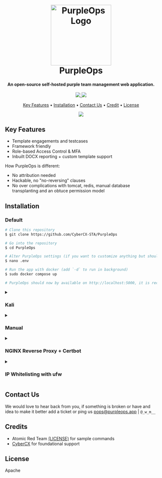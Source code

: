 <h1 align="center">
  <br>
  <a href="https://purpleops.app"><img src="static/images/logo.png" alt="PurpleOps Logo" width="200"></a>
  <br>
  PurpleOps
  <br>
</h1>

<h4 align="center">An open-source self-hosted purple team management web application.</h4>

<p align="center">
  <a href="LICENSE"><img src="https://img.shields.io/badge/Licence-blue?logo=unlicense&logoColor=white">
  <a href="https://docs.purpleops.app"><img src="https://img.shields.io/badge/Docs-blue?logo=readthedocs&logoColor=white">
</p>

<p align="center">
  <a href="#key-features">Key Features</a> •
  <a href="#installation">Installation</a> •
  <a href="#contact-us">Contact Us</a> •
  <a href="#credits">Credit</a> •
  <a href="#license">License</a>
</p>

<p align="center">
  <img src="static/images/demo.gif">
</p>

## Key Features

* Template engagements and testcases
* Framework friendly
* Role-based Access Control & MFA
* Inbuilt DOCX reporting + custom template support

How PurpleOps is different:

* No attribution needed
* Hackable, no "no-reversing" clauses
* No over complications with tomcat, redis, manual database transplanting and an obtuce permission model

## Installation

### Default

```bash
# Clone this repository
$ git clone https://github.com/CyberCX-STA/PurpleOps

# Go into the repository
$ cd PurpleOps

# Alter PurpleOps settings (if you want to customize anything but should work out the box)
$ nano .env

# Run the app with docker (add `-d` to run in background)
$ sudo docker compose up

# PurpleOps should now by available on http://localhost:5000, it is recommended to add a reverse proxy such as nginx or Apache in front of it if you want to expose this to the outside world.
```

<details>
  <summary><h3>Kali</h3></summary>
  
  ```bash
  # Install docker-compose
  sudo apt install docker-compose -y
  
  # Clone this repository
  $ git clone https://github.com/CyberCX-STA/PurpleOps
  
  # Go into the repository
  $ cd PurpleOps
  
  # Alter PurpleOps settings (if you want to customize anything but should work out the box)
  $ nano .env
  
  # Run the app with docker (add `-d` to run in background)
  $ sudo docker-compose up
  
  # PurpleOps should now by available on http://localhost:5000, it is recommended to add a reverse proxy such as nginx or Apache in front of it if you want to expose this to the outside world.
  ```
</details>

<details>
  <summary><h3>Manual</h3></summary>
  
  ```bash
  # Alternatively
  $ sudo docker run --name mongodb -d -p 27017:27017 mongo
  $ pip3 install -r requirements.txt
  $ python3 seeder.py
  $ python3 purpleops.py
  ```
</details>

<details>
  <summary><h3>NGINX Reverse Proxy + Certbot</h3></summary>

  Replace 2x `purpleops.example.com` with your FQDN and ensure your box is open internet-wide on 80/443.
  
  ```bash
  sudo apt install nginx certbot python3-certbot-nginx -y
  sudo nano /etc/nginx/sites-available/purpleops # Paste below file
  sudo ln -s /etc/nginx/sites-available/purpleops /etc/nginx/sites-enabled/
  sudo certbot --nginx -d purpleops.example.com
  sudo service nginx restart
  ```

  ```
  server {
    listen 80;
    server_name purpleops.example.com;

    location / {
        proxy_pass http://localhost:5000;
        proxy_set_header Host $host;
        proxy_set_header X-Real-IP $remote_addr;
    }
  }
  ```
</details>

<details>
  <summary><h3>IP Whitelisting with ufw</h3></summary>
  
  ```bash
  sudo apt install ufw -y
  sudo ufw allow 22
  sudo ufw deny 80
  sudo ufw deny 443
  sudo ufw insert 1 allow from 100.100.100.100/24 to any port 443
  sudo ufw enable
  ```
</details>

## Contact Us

We would love to hear back from you, if something is broken or have and idea to make it better add a ticket or ping us pops@purpleops.app | `@_w_m__` 

## Credits

- Atomic Red Team [(LICENSE)](https://github.com/redcanaryco/atomic-red-team/blob/master/LICENSE.txt) for sample commands
- [CyberCX](https://cybercx.com.au/) for foundational support

## License

Apache
